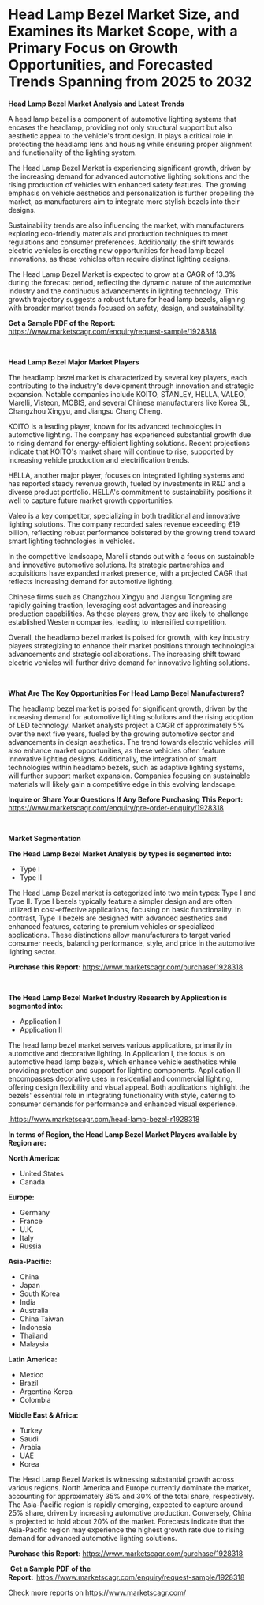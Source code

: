 <p><h1>Head Lamp Bezel Market Size, and Examines its Market Scope, with a Primary Focus on Growth Opportunities, and Forecasted Trends Spanning from 2025 to 2032</h1></p><p><strong>Head Lamp Bezel Market Analysis and Latest Trends</strong></p>
<p><p>A head lamp bezel is a component of automotive lighting systems that encases the headlamp, providing not only structural support but also aesthetic appeal to the vehicle's front design. It plays a critical role in protecting the headlamp lens and housing while ensuring proper alignment and functionality of the lighting system.</p><p>The Head Lamp Bezel Market is experiencing significant growth, driven by the increasing demand for advanced automotive lighting solutions and the rising production of vehicles with enhanced safety features. The growing emphasis on vehicle aesthetics and personalization is further propelling the market, as manufacturers aim to integrate more stylish bezels into their designs.</p><p>Sustainability trends are also influencing the market, with manufacturers exploring eco-friendly materials and production techniques to meet regulations and consumer preferences. Additionally, the shift towards electric vehicles is creating new opportunities for head lamp bezel innovations, as these vehicles often require distinct lighting designs.</p><p>The Head Lamp Bezel Market is expected to grow at a CAGR of 13.3% during the forecast period, reflecting the dynamic nature of the automotive industry and the continuous advancements in lighting technology. This growth trajectory suggests a robust future for head lamp bezels, aligning with broader market trends focused on safety, design, and sustainability.</p></p>
<p><strong>Get a Sample PDF of the Report:&nbsp;</strong> <a href="https://www.marketscagr.com/enquiry/request-sample/1928318?utm_campaign=2138&utm_medium=2&utm_source=Github&utm_content=ia&utm_term=29032025&utm_id=head-lamp-bezel">https://www.marketscagr.com/enquiry/request-sample/1928318</a></p>
<p>&nbsp;</p>
<p><strong>Head Lamp Bezel Major Market Players</strong></p>
<p><p>The headlamp bezel market is characterized by several key players, each contributing to the industry's development through innovation and strategic expansion. Notable companies include KOITO, STANLEY, HELLA, VALEO, Marelli, Visteon, MOBIS, and several Chinese manufacturers like Korea SL, Changzhou Xingyu, and Jiangsu Chang Cheng.</p><p>KOITO is a leading player, known for its advanced technologies in automotive lighting. The company has experienced substantial growth due to rising demand for energy-efficient lighting solutions. Recent projections indicate that KOITO's market share will continue to rise, supported by increasing vehicle production and electrification trends.</p><p>HELLA, another major player, focuses on integrated lighting systems and has reported steady revenue growth, fueled by investments in R&D and a diverse product portfolio. HELLA's commitment to sustainability positions it well to capture future market growth opportunities.</p><p>Valeo is a key competitor, specializing in both traditional and innovative lighting solutions. The company recorded sales revenue exceeding €19 billion, reflecting robust performance bolstered by the growing trend toward smart lighting technologies in vehicles.</p><p>In the competitive landscape, Marelli stands out with a focus on sustainable and innovative automotive solutions. Its strategic partnerships and acquisitions have expanded market presence, with a projected CAGR that reflects increasing demand for automotive lighting.</p><p>Chinese firms such as Changzhou Xingyu and Jiangsu Tongming are rapidly gaining traction, leveraging cost advantages and increasing production capabilities. As these players grow, they are likely to challenge established Western companies, leading to intensified competition.</p><p>Overall, the headlamp bezel market is poised for growth, with key industry players strategizing to enhance their market positions through technological advancements and strategic collaborations. The increasing shift toward electric vehicles will further drive demand for innovative lighting solutions.</p></p>
<p>&nbsp;</p>
<p><strong>What Are The Key Opportunities For Head Lamp Bezel Manufacturers?</strong></p>
<p><p>The headlamp bezel market is poised for significant growth, driven by the increasing demand for automotive lighting solutions and the rising adoption of LED technology. Market analysts project a CAGR of approximately 5% over the next five years, fueled by the growing automotive sector and advancements in design aesthetics. The trend towards electric vehicles will also enhance market opportunities, as these vehicles often feature innovative lighting designs. Additionally, the integration of smart technologies within headlamp bezels, such as adaptive lighting systems, will further support market expansion. Companies focusing on sustainable materials will likely gain a competitive edge in this evolving landscape.</p></p>
<p><strong>Inquire or Share Your Questions If Any Before Purchasing This Report:</strong> <a href="https://www.marketscagr.com/enquiry/pre-order-enquiry/1928318?utm_campaign=2138&utm_medium=2&utm_source=Github&utm_content=ia&utm_term=29032025&utm_id=head-lamp-bezel">https://www.marketscagr.com/enquiry/pre-order-enquiry/1928318</a></p>
<p>&nbsp;</p>
<p><strong>Market Segmentation</strong></p>
<p><strong>The Head Lamp Bezel Market Analysis by types is segmented into:</strong></p>
<p><ul><li>Type I</li><li>Type II</li></ul></p>
<p><p>The Head Lamp Bezel market is categorized into two main types: Type I and Type II. Type I bezels typically feature a simpler design and are often utilized in cost-effective applications, focusing on basic functionality. In contrast, Type II bezels are designed with advanced aesthetics and enhanced features, catering to premium vehicles or specialized applications. These distinctions allow manufacturers to target varied consumer needs, balancing performance, style, and price in the automotive lighting sector.</p></p>
<p><strong>Purchase this Report:&nbsp;</strong><a href="https://www.marketscagr.com/purchase/1928318?utm_campaign=2138&utm_medium=2&utm_source=Github&utm_content=ia&utm_term=29032025&utm_id=head-lamp-bezel">https://www.marketscagr.com/purchase/1928318</a></p>
<p>&nbsp;</p>
<p><strong>The Head Lamp Bezel Market Industry Research by Application is segmented into:</strong></p>
<p><ul><li>Application I</li><li>Application II</li></ul></p>
<p><p>The head lamp bezel market serves various applications, primarily in automotive and decorative lighting. In Application I, the focus is on automotive head lamp bezels, which enhance vehicle aesthetics while providing protection and support for lighting components. Application II encompasses decorative uses in residential and commercial lighting, offering design flexibility and visual appeal. Both applications highlight the bezels' essential role in integrating functionality with style, catering to consumer demands for performance and enhanced visual experience.</p></p>
<p><a href="https://www.marketscagr.com/head-lamp-bezel-r1928318?utm_campaign=2138&utm_medium=2&utm_source=Github&utm_content=ia&utm_term=29032025&utm_id=head-lamp-bezel">&nbsp;https://www.marketscagr.com/head-lamp-bezel-r1928318</a></p>
<p><strong>In terms of Region, the Head Lamp Bezel Market Players available by Region are:</strong></p>
<p>
    <p> <strong> North America: </strong>
        <ul>
            <li>United States</li>
            <li>Canada</li>
        </ul>
        </p> 
    <p> <strong> Europe: </strong>
        <ul>
            <li>Germany</li>
            <li>France</li>
            <li>U.K.</li>
            <li>Italy</li>
            <li>Russia</li>
        </ul>
        </p> 
    <p> <strong> Asia-Pacific: </strong>
        <ul>
            <li>China</li>
            <li>Japan</li>
            <li>South Korea</li>
            <li>India</li>
            <li>Australia</li>
            <li>China Taiwan</li>
            <li>Indonesia</li>
            <li>Thailand</li>
            <li>Malaysia</li>
        </ul>
        </p> 
    <p> <strong> Latin America: </strong>
        <ul>
            <li>Mexico</li>
            <li>Brazil</li>
            <li>Argentina Korea</li>
            <li>Colombia</li>
        </ul>
        </p> 
    <p> <strong> Middle East & Africa: </strong>
        <ul>
            <li>Turkey</li>
            <li>Saudi</li>
            <li>Arabia</li>
            <li>UAE</li>
            <li>Korea</li>
        </ul>
    </p>
    </p>
<p><p>The Head Lamp Bezel Market is witnessing substantial growth across various regions. North America and Europe currently dominate the market, accounting for approximately 35% and 30% of the total share, respectively. The Asia-Pacific region is rapidly emerging, expected to capture around 25% share, driven by increasing automotive production. Conversely, China is projected to hold about 20% of the market. Forecasts indicate that the Asia-Pacific region may experience the highest growth rate due to rising demand for advanced automotive lighting solutions.</p></p>
<p><strong>Purchase this Report: </strong><a href="https://www.marketscagr.com/purchase/1928318?utm_campaign=2138&utm_medium=2&utm_source=Github&utm_content=ia&utm_term=29032025&utm_id=head-lamp-bezel">https://www.marketscagr.com/purchase/1928318</a></p>
<p>&nbsp;<strong>Get a Sample PDF of the Report:&nbsp;&nbsp;</strong><a href="https://www.marketscagr.com/enquiry/request-sample/1928318?utm_campaign=2138&utm_medium=2&utm_source=Github&utm_content=ia&utm_term=29032025&utm_id=head-lamp-bezel">https://www.marketscagr.com/enquiry/request-sample/1928318</a></p>
<p><strong></strong></p>
<p>Check more reports on <a href="https://www.marketscagr.com/?utm_campaign=2138&utm_medium=2&utm_source=Github&utm_content=ia&utm_term=29032025&utm_id=head-lamp-bezel">https://www.marketscagr.com/</a></p>